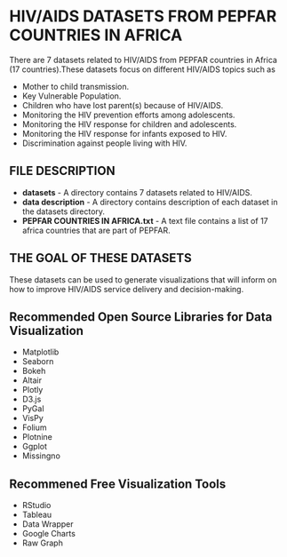 # HIV/AIDS DATASETS FROM PEPFAR COUNTRIES IN AFRICA

There are 7 datasets related to HIV/AIDS from PEPFAR countries in Africa (17 countries).These datasets focus on different HIV/AIDS topics such as 

- Mother to child transmission.
- Key Vulnerable Population.
- Children who have lost parent(s) because of HIV/AIDS.
- Monitoring the HIV prevention efforts among adolescents.
- Monitoring the HIV response for children and adolescents.
- Monitoring the HIV response for infants exposed to HIV.
- Discrimination against people living with HIV.


## FILE DESCRIPTION

- **datasets** - A directory contains 7 datasets related to HIV/AIDS.
- **data description** - A directory contains description of each dataset in the datasets directory.
- **PEPFAR COUNTRIES IN AFRICA.txt** - A text file contains a list of 17 africa countries that are part of PEPFAR.


## THE GOAL OF THESE DATASETS
These datasets can be used  to generate visualizations that will inform on how to improve HIV/AIDS service delivery and decision-making.


## Recommended Open Source Libraries for Data Visualization
- Matplotlib
- Seaborn
- Bokeh
- Altair 
- Plotly
- D3.js
- PyGal
- VisPy
- Folium
- Plotnine
- Ggplot
- Missingno


## Recommened Free Visualization Tools
- RStudio
- Tableau
- Data Wrapper
- Google Charts
- Raw Graph

